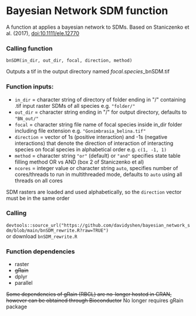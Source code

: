 # Bayesian Network SDM function
A function at applies a bayesian network to SDMs. Based on Staniczenko et al. (2017), [doi:10.1111/ele.12770](https://doi.org/10.1111/ele.12770)
### Calling function
`bnSDM(in_dir, out_dir, focal, direction, method)`

Outputs a tif in the output directory named *focal.species*_bnSDM.tif

### Function inputs:
* `in_dir`    = character string of directory of folder ending in "/" containing .tif input raster SDMs of all species e.g. `"folder/"`
* `out_dir`   = character string ending in "/" for output directory, defaults to `"BN_out/"`
* `focal`     = character string file name of focal species inside in_dir folder including file extension e.g. `"Gonimbrasia_belina.tif"`
* `direction` = vector of 1s (positive interaction) and -1s (negative interactions) that denote the direction of interaction of interacting species on focal species in alphabetical order e.g. `c(1, -1, 1)`
* `method`    = character string `"or"` (default) or `"and"` specifies state table filling method OR vs AND (box 2 of Staniczenko et al)
* `ncores`    = integer value or character string `auto`, specifies number of cores/threads to run in multithreaded mode, defaults to `auto` using all threads on all cores

SDM rasters are loaded and used alphabetically, so the `direction` vector must be in the same order

### Calling
`devtools::source_url("https://github.com/davidyshen/bayesian_network_sdm/blob/main/bnSDM_rewrite.R?raw=TRUE")`  
or download `bnSDM_rewrite.R`

### Function dependencies
* raster
* ~~gRain~~
* dplyr
* parallel

~~Some dependencies of gRain (RBGL) are no-longer hosted in CRAN, however can be obtained through Bioconductor~~ No longer requires gRain package

